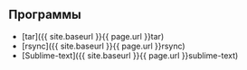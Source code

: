 ## Программы

- [tar]({{ site.baseurl }}{{ page.url }}tar)
- [rsync]({{ site.baseurl }}{{ page.url }}rsync)
- [Sublime-text]({{ site.baseurl }}{{ page.url }}sublime-text)
